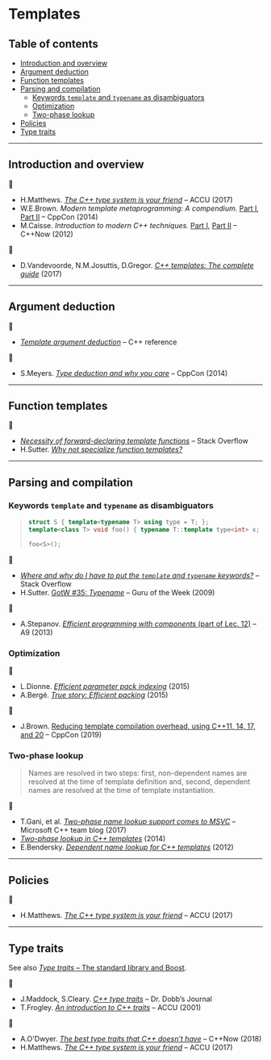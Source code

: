 # Templates

## Table of contents

* [Introduction and overview](#introduction-and-overview)
* [Argument deduction](#argument-deduction)
* [Function templates](#function-templates)
* [Parsing and compilation](#parsing-and-compilation)
	* [Keywords `template` and `typename` as disambiguators](#keywords-template-and-typename-as-disambiguators)
	* [Optimization](#optimization)
	* [Two-phase lookup](#two-phase-lookup)
* [Policies](#policies)
* [Type traits](#type-traits)

---

## Introduction and overview

:movie_camera:

* H.Matthews. [*The C++ type system is your friend*](https://www.youtube.com/watch?v=MCiVdu7gScs) &ndash; ACCU (2017)
* W.E.Brown. *Modern template metaprogramming: A compendium.* [Part I](https://www.youtube.com/watch?v=Am2is2QCvxY), [Part II](https://www.youtube.com/watch?v=a0FliKwcwXE) &ndash; CppCon (2014)
* M.Caisse. *Introduction to modern C++ techniques.* [Part I](https://www.youtube.com/watch?v=9TFV2JxX7L0), [Part II](https://www.youtube.com/watch?v=urshrBatNo4) &ndash; C++Now (2012)

:book:

* D.Vandevoorde, N.M.Josuttis, D.Gregor. [*C++ templates: The complete guide*](http://www.tmplbook.com/) (2017)

---

## Argument deduction

:link:

* [*Template argument deduction*](https://en.cppreference.com/w/cpp/language/template_argument_deduction) &ndash; C++ reference

:movie_camera:

* S.Meyers. [*Type deduction and why you care*](https://www.youtube.com/watch?v=wQxj20X-tIU) &ndash; CppCon (2014)

---

## Function templates

:link:

* [*Necessity of forward-declaring template functions*](https://stackoverflow.com/questions/7255281/necessity-of-forward-declaring-template-functions) &ndash; Stack Overflow
* H.Sutter. [*Why not specialize function templates?*](http://www.gotw.ca/publications/mill17.htm)

---

## Parsing and compilation

### Keywords `template` and `typename` as disambiguators

> ```cpp
> struct S { template<typename T> using type = T; };
> template<class T> void foo() { typename T::template type<int> x; }
>
> foo<S>();
> ```

:link:

* [*Where and why do I have to put the `template` and `typename` keywords?*](https://stackoverflow.com/a/613132/1625187) &ndash; Stack Overflow
* H.Sutter. [GotW #35: *Typename*](http://www.gotw.ca/gotw/035.htm) &ndash; Guru of the Week (2009)

:movie_camera:

* A.Stepanov. [*Efficient programming with components* (part of Lec. 12)](https://www.youtube.com/watch?v=revYKQKg-eo&t=138) &ndash; A9 (2013)

### Optimization

:link:

* L.Dionne. [*Efficient parameter pack indexing*](https://ldionne.com/2015/11/29/efficient-parameter-pack-indexing/) (2015)
* A.Berg&eacute;. [*True story: Efficient packing*](http://talesofcpp.fusionfenix.com/post-22/true-story-efficient-packing) (2015)

:movie_camera:

* J.Brown. [Reducing template compilation overhead, using C++11, 14, 17, and 20](https://www.youtube.com/watch?v=TyiiNVA1syk) &ndash; CppCon (2019)

### Two-phase lookup

> Names are resolved in two steps: first, non-dependent names are resolved at the time of template definition and, second, dependent names are resolved at the time of template instantiation.

:link:

* T.Gani, et al. [*Two-phase name lookup support comes to MSVC*](https://devblogs.microsoft.com/cppblog/two-phase-name-lookup-support-comes-to-msvc/) &ndash; Microsoft C++ team blog (2017)
* [*Two-phase lookup in C++ templates*](https://www.gonwan.com/2014/12/12/two-phase-lookup-in-c-templates/) (2014)
* E.Bendersky. [*Dependent name lookup for C++ templates*](https://eli.thegreenplace.net/2012/02/06/dependent-name-lookup-for-c-templates) (2012)

---

## Policies

:movie_camera:

* H.Matthews. [*The C++ type system is your friend*](https://www.youtube.com/watch?v=MCiVdu7gScs&t=2387) &ndash; ACCU (2017)

---

## Type traits

See also [*Type traits* &ndash; The standard library and Boost](std_library.md#type-traits).

:link:

* J.Maddock, S.Cleary. [*C++ type traits*](http://www.drdobbs.com/cpp/c-type-traits/184404270) &ndash; Dr. Dobb’s Journal
* T.Frogley. [*An introduction to C++ traits*](https://accu.org/index.php/journals/442) &ndash; ACCU (2001)

:movie_camera:

* A.O'Dwyer. [*The best type traits that C++ doesn’t have*](https://www.youtube.com/watch?v=MWBfmmg8-Yo) &ndash; C++Now (2018)
* H.Matthews. [*The C++ type system is your friend*](https://www.youtube.com/watch?v=MCiVdu7gScs&t=2028) &ndash; ACCU (2017)


<!--
http://www.gotw.ca/publications/mxc++-item-4.htm

https://stackoverflow.com/questions/281725/template-specialization-based-on-inherit-class

https://www.codeproject.com/Articles/268849/An-Idiots-Guide-to-Cplusplus-Templates-Part-2
https://www.hackcraft.net/cpp/templateinheritance/

https://stackoverflow.com/questions/55396786/check-if-class-is-a-template-specialization/55398444#55398444
 -->
